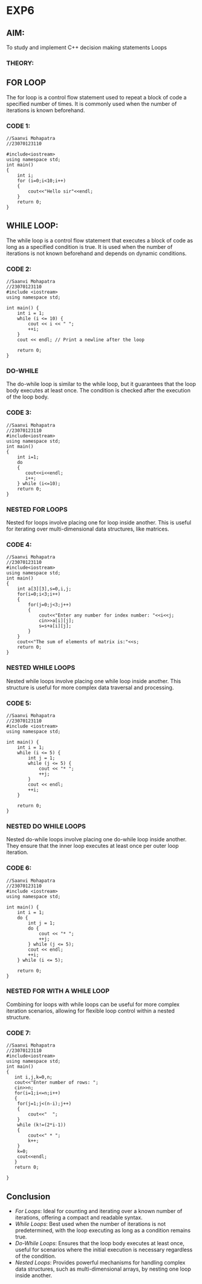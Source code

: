 # EXP6
## AIM:
To study and implement C++ decision making statements Loops
### THEORY:
## FOR LOOP
The for loop is a control flow statement used to repeat a block of code a specified number of times. It is commonly used when the number of iterations is known beforehand.

### CODE 1:
```
//Saanvi Mohapatra
//23070123110

#include<iostream>
using namespace std;
int main()
{
    int i;
    for (i=0;i<10;i++)
    {
        cout<<"Hello sir"<<endl;
    }
    return 0;
}
```
## WHILE LOOP:
The while loop is a control flow statement that executes a block of code as long as a specified condition is true. It is used when the number of iterations is not known beforehand and depends on dynamic conditions.
### CODE 2:
```
//Saanvi Mohapatra
//23070123110
#include <iostream>
using namespace std;

int main() {
    int i = 1;
    while (i <= 10) {
        cout << i << " ";
        ++i;
    }
    cout << endl; // Print a newline after the loop

    return 0;
}
```
### DO-WHILE
The do-while loop is similar to the while loop, but it guarantees that the loop body executes at least once. The condition is checked after the execution of the loop body.
### CODE 3:

```
//Saanvi Mohapatra
//23070123110
#include<iostream>
using namespace std;
int main()
{
    int i=1;
    do
    {
       cout<<i<<endl;
       i++;
    } while (i<=10);
    return 0;
}
```
### NESTED FOR LOOPS
Nested for loops involve placing one for loop inside another. This is useful for iterating over multi-dimensional data structures, like matrices.
### CODE 4:
```
//Saanvi Mohapatra
//23070123110
#include<iostream>
using namespace std;
int main()
{
    int a[3][3],s=0,i,j;
    for(i=0;i<3;i++)
    {
        for(j=0;j<3;j++)
        {
            cout<<"Enter any number for index number: "<<i<<j;
            cin>>a[i][j];
            s=s+a[i][j];
        }
    }
    cout<<"The sum of elements of matrix is:"<<s;
    return 0;
}
```
### NESTED WHILE LOOPS
Nested while loops involve placing one while loop inside another. This structure is useful for more complex data traversal and processing.
### CODE 5:
```
//Saanvi Mohapatra
//23070123110
#include <iostream>
using namespace std;

int main() {
    int i = 1;
    while (i <= 5) {
        int j = 1;
        while (j <= 5) {
            cout << "* ";
            ++j;
        }
        cout << endl;
        ++i;
    }

    return 0;
}
```
### NESTED DO WHILE LOOPS
Nested do-while loops involve placing one do-while loop inside another. They ensure that the inner loop executes at least once per outer loop iteration.

### CODE 6:
```
//Saanvi Mohapatra
//23070123110
#include <iostream>
using namespace std;

int main() {
    int i = 1;
    do {
        int j = 1;
        do {
            cout << "* ";
            ++j;
        } while (j <= 5);
        cout << endl;
        ++i;
    } while (i <= 5);

    return 0;
}
```
### NESTED FOR WITH A WHILE LOOP
Combining for loops with while loops can be useful for more complex iteration scenarios, allowing for flexible loop control within a nested structure.

### CODE 7:
```
//Saanvi Mohapatra
//23070123110
#include<iostream>
using namespace std;
int main()
{
   int i,j,k=0,n;
   cout<<"Enter number of rows: ";
   cin>>n;
   for(i=1;i<=n;i++)
   {
    for(j=1;j<(n-i);j++)
    {
        cout<<"  ";
    }
    while (k!=(2*i-1))
    {
        cout<<" * ";
        k++;
    }
    k=0;
    cout<<endl;
   } 
   return 0;

}
```
## Conclusion

- *For Loops*: Ideal for counting and iterating over a known number of iterations, offering a compact and readable syntax.
- *While Loops*: Best used when the number of iterations is not predetermined, with the loop executing as long as a condition remains true.
- *Do-While Loops*: Ensures that the loop body executes at least once, useful for scenarios where the initial execution is necessary regardless of the condition.
- *Nested Loops*: Provides powerful mechanisms for handling complex data structures, such as multi-dimensional arrays, by nesting one loop inside another.

